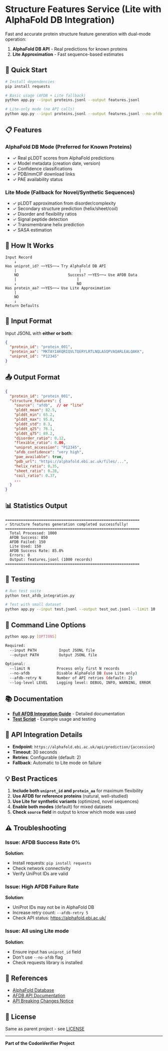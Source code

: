 # Structure Features Service (Lite with AlphaFold DB Integration)

Fast and accurate protein structure feature generation with dual-mode operation:
1. **AlphaFold DB API** - Real predictions for known proteins
2. **Lite Approximation** - Fast sequence-based estimates

## 🚀 Quick Start

```bash
# Install dependencies
pip install requests

# Basic usage (AFDB + Lite fallback)
python app.py --input proteins.jsonl --output features.jsonl

# Lite-only mode (no API calls)
python app.py --input proteins.jsonl --output features.jsonl --no-afdb
```

## 📋 Features

### AlphaFold DB Mode (Preferred for Known Proteins)
- ✓ Real pLDDT scores from AlphaFold predictions
- ✓ Model metadata (creation date, version)
- ✓ Confidence classifications
- ✓ PDB/mmCIF download links
- ✓ PAE availability status

### Lite Mode (Fallback for Novel/Synthetic Sequences)
- ✓ pLDDT approximation from disorder/complexity
- ✓ Secondary structure prediction (helix/sheet/coil)
- ✓ Disorder and flexibility ratios
- ✓ Signal peptide detection
- ✓ Transmembrane helix prediction
- ✓ SASA estimation

## 🔄 How It Works

```
Input Record
    ↓
Has uniprot_id? ──YES──→ Try AlphaFold DB API
    |                            |
    NO                      Success? ──YES──→ Use AFDB Data
    |                           |
    ↓                           NO
Has protein_aa? ──YES──→ Use Lite Approximation
    |
    NO
    ↓
Return Defaults
```

## 📝 Input Format

Input JSONL with **either or both**:

```json
{
  "protein_id": "protein_001",
  "protein_aa": "MKTAYIAKQRIQVLTQERYLRTLNQLASQPVAQARLEALQAKK",
  "uniprot_id": "P12345"
}
```

## 📤 Output Format

```json
{
  "protein_id": "protein_001",
  "structure_features": {
    "source": "afdb",  // or "lite"
    "plddt_mean": 82.5,
    "plddt_min": 65.2,
    "plddt_max": 95.8,
    "plddt_std": 8.3,
    "plddt_q25": 76.1,
    "plddt_q75": 89.2,
    "disorder_ratio": 0.12,
    "flexible_ratio": 0.06,
    "uniprot_accession": "P12345",
    "afdb_confidence": "very high",
    "pae_available": true,
    "pdb_url": "https://alphafold.ebi.ac.uk/files/...",
    "helix_ratio": 0.35,
    "sheet_ratio": 0.28,
    "coil_ratio": 0.37,
    ...
  }
}
```

## 📊 Statistics Output

```
============================================================
✓ Structure features generation completed successfully!
============================================================
  Total Processed: 1000
  AFDB Success: 850
  AFDB Failed: 150
  Lite Used: 150
  AFDB Success Rate: 85.0%
  Errors: 0
  Output: features.jsonl (1000 records)
============================================================
```

## 🧪 Testing

```bash
# Run test suite
python test_afdb_integration.py

# Test with small dataset
python app.py --input test.jsonl --output test_out.jsonl --limit 10
```

## 🔧 Command Line Options

```bash
python app.py [OPTIONS]

Required:
  --input PATH          Input JSONL file
  --output PATH         Output JSONL file

Optional:
  --limit N            Process only first N records
  --no-afdb            Disable AlphaFold DB (use Lite only)
  --afdb-retry N       Number of API retries (default: 2)
  --log-level LEVEL    Logging level: DEBUG, INFO, WARNING, ERROR
```

## 📚 Documentation

- **[Full AFDB Integration Guide](README_AFDB_INTEGRATION.md)** - Detailed documentation
- **[Test Script](test_afdb_integration.py)** - Example usage and testing

## 🔗 API Integration Details

- **Endpoint**: `https://alphafold.ebi.ac.uk/api/prediction/{accession}`
- **Timeout**: 30 seconds
- **Retries**: Configurable (default: 2)
- **Fallback**: Automatic to Lite mode on failure

## 💡 Best Practices

1. **Include both `uniprot_id` and `protein_aa`** for maximum flexibility
2. **Use AFDB for reference proteins** (natural, well-studied)
3. **Use Lite for synthetic variants** (optimized, novel sequences)
4. **Enable both modes** (default) for mixed datasets
5. **Check `source` field** in output to know which mode was used

## ⚠️ Troubleshooting

### Issue: AFDB Success Rate 0%
**Solution**: 
- Install requests: `pip install requests`
- Check network connectivity
- Verify UniProt IDs are valid

### Issue: High AFDB Failure Rate
**Solution**:
- UniProt IDs may not be in AlphaFold DB
- Increase retry count: `--afdb-retry 5`
- Check API status: https://alphafold.ebi.ac.uk/

### Issue: All using Lite mode
**Solution**:
- Ensure input has `uniprot_id` field
- Don't use `--no-afdb` flag
- Check requests library is installed

## 📖 References

- [AlphaFold Database](https://alphafold.ebi.ac.uk/)
- [AFDB API Documentation](https://alphafold.ebi.ac.uk/api-docs)
- [API Breaking Changes Notice](https://www.ebi.ac.uk/pdbe/news/breaking-changes-afdb-predictions-api)

## 📄 License

Same as parent project - see [LICENSE](../../LICENSE)

---

**Part of the CodonVerifier Project**

